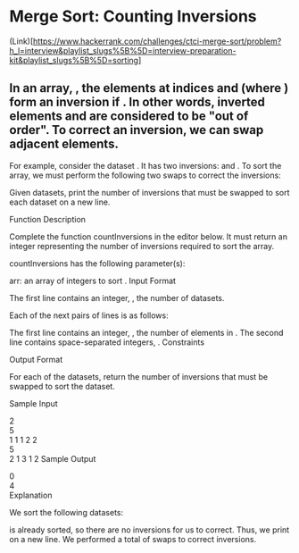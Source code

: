 # Merge Sort: Counting Inversions
(Link)[https://www.hackerrank.com/challenges/ctci-merge-sort/problem?h_l=interview&playlist_slugs%5B%5D=interview-preparation-kit&playlist_slugs%5B%5D=sorting]
## In an array, , the elements at indices  and  (where ) form an inversion if . In other words, inverted elements  and  are considered to be "out of order". To correct an inversion, we can swap adjacent elements.

For example, consider the dataset . It has two inversions:  and . To sort the array, we must perform the following two swaps to correct the inversions:

Given  datasets, print the number of inversions that must be swapped to sort each dataset on a new line.

Function Description

Complete the function countInversions in the editor below. It must return an integer representing the number of inversions required to sort the array.

countInversions has the following parameter(s):

arr: an array of integers to sort .
Input Format

The first line contains an integer, , the number of datasets.

Each of the next  pairs of lines is as follows:

The first line contains an integer, , the number of elements in .
The second line contains  space-separated integers, .
Constraints

Output Format

For each of the  datasets, return the number of inversions that must be swapped to sort the dataset.

Sample Input

2  
5  
1 1 1 2 2  
5  
2 1 3 1 2
Sample Output

0  
4   
Explanation

We sort the following  datasets:

 is already sorted, so there are no inversions for us to correct. Thus, we print  on a new line.
We performed a total of  swaps to correct inversions.

